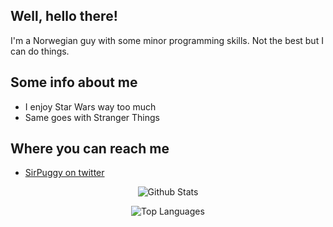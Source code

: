 ## Well, hello there!

I'm a Norwegian guy with some minor programming skills. Not the best but I can do things.

## Some info about me

- I enjoy Star Wars way too much
- Same goes with Stranger Things

## Where you can reach me

- [SirPuggy on twitter][twitter]

<p align="center">
   <img src="https://github-readme-stats.vercel.app/api?username=TheLonelyPug&show_icons=true&theme=dark&count_private=true" alt="Github Stats"/>
</p>
<p align="center">
   <img src="https://github-readme-stats.vercel.app/api/top-langs/?username=TheLonelyPug&theme=dark&show_icons=true&count_private=true" alt="Top Languages"/>
</p>   

[twitter]: https://twitter.com/SirPuggy
